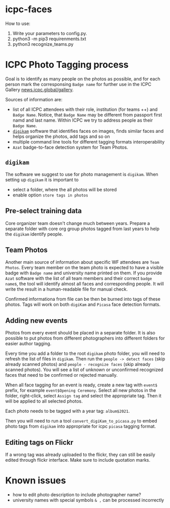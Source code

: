 # icpc-faces
How to use: 
1. Write your parameters to config.py.
2. python3 -m pip3 requirenments.txt
3. python3 recognize_teams.py


# ICPC Photo Tagging process

Goal is to identify as many people on the photos as possible, and for each person mark the corresponsing `Badge name` for further use in the ICPC Gallery [news.icpc.global/gallery](https://news.icpc.global/gallery).

Sources of information are:
* list of all ICPC attendees with their role, institution (for teams ++) and `Badge Name`. Notice, that `Badge Name` may be different from passport first namd and last name. Within ICPC we try to address people as their `Badge Name`.
* [`digikam`](https://www.digikam.org) software that identifies faces on images, finds similar faces and helps organize the photos, add tags and so on
* multiple command line tools for different tagging formats interoperability
* `Azat` badge-to-face detection system for Team Photos.

## `digikam`

The software we suggest to use for photo management is `digikam`. 
When setting up `digikam` it is important to 
* select a folder, where the all photos will be stored
* enable option `store tags in photos`

## Pre-select training data

Core organizer team doesn't change much between years. Prepare a separate folder with core org group photos tagged from last years to help the `digikam` identify people.

## Team Photos

Another main source of information about specific WF attendees are `Team Photos`. Every team member on the team photo is expected to have a visible badge with `Badge name` and university name printed on them. If you provide `Azat` software with the list of all team members and their correct `badge name`s, the tool will identify almost all faces and corresponding people. It will write the result in a human-readable file for manual check.

Confirmed informationa from file can be then be burned into tags of these photos. Tags will work on both `digiKam` and `Picasa` face detection formats. 

## Adding new events

Photos from every event should be placed in a separate folder. It is also possible to put photos from different photographers into different folders for easier author tagging.

Every time you add a folder to the root `digikam` photo folder, you will need to refresh the list of files in `digikam`. Then run the `people -> detect faces` (skip already scanned photos) and `people - recognize faces` (skip already scanned photos). You will see a list of unknown or unconfirmed recognized faces that need to be confirmed or rejected manually.

When all face tagging for an event is ready, create a new tag with `event$` prefix, for example `event$Opening Ceremony`. Select all new photos in the folder, right-click, select `Assign tag` and select the appropriate tag. Then it will be applied to all selected photos.

Each photo needs to be tagged with a year tag: `album$2021`. 

Then you will need to run a tool `convert_digiKam_to_picasa.py` to embed photo tags from `digikam` into appropriate for icpc `picasa` tagging format.

## Editing tags on Flickr

If a wrong tag was already uploaded to the flickr, they can still be easily edited through flickr interface. Make sure to include quotation marks.

# Known issues
* how to edit photo description to include photographer name?
* university names with special symbols `& ,` can be processed incorrectly
